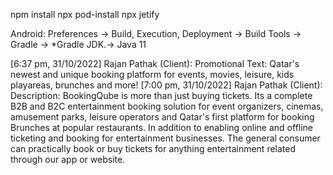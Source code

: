 npm install
npx pod-install
npx jetify

Android: Preferences → Build, Execution, Deployment → Build Tools → Gradle → *Gradle JDK.-> Java 11

[6:37 pm, 31/10/2022] Rajan Pathak (Client): Promotional Text: Qatar's newest and unique booking platform for events, movies, leisure, kids playareas, brunches and more!
[7:00 pm, 31/10/2022] Rajan Pathak (Client): Description: BookingQube is more than just buying tickets. Its a complete B2B and B2C entertainment booking solution for event organizers, cinemas, amusement parks, leisure operators and Qatar's first platform for booking Brunches at popular restaurants. In addition to enabling online and offline ticketing and booking for entertainment businesses. The general consumer can practically book or buy tickets for anything entertainment related through our app or website.